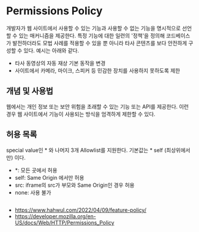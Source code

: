 # Permissions Policy
개발자가 웹 사이트에서 사용할 수 있는 기능과 사용할 수 없는 기능을 명시적으로 선언할 수 있는 매커니즘을 제공한다. 특정 기능에 대한 일련의 '정책'을 정의해 코드베이스가 발전하더라도 모법 사례를 적용할 수 있을 뿐 아니라 타사 콘텐츠를 보다 안전하게 구성할 수 있다. 예시는 아래와 같다. 
- 타사 동영상의 자동 재상 기본 동작을 변경
- 사이트에서 카메라, 마이크, 스피커 등 민감한 장치를 사용하지 못하도록 제한

## 개념 및 사용법
웹에서는 개인 정보 또는 보안 위험을 초래할 수 있는 기능 또는 API를 제공한다. 이런 경우 웹 사이트에서 기능이 사용되는 방식을 엄격하게 제한할 수 있다. 

## 허용 목록
special value인 * 와 나머지 3개 Allowlist를 지원한다. 기본값는 * self (최상위에서만) 이다.
- *: 모든 곳에서 허용
- self: Same Origin 에서만 허용
- src: iframe의 src가 부모와 Same Origin인 경우 허용
- none: 사용 불가

## 



- https://www.hahwul.com/2022/04/09/feature-policy/
- https://developer.mozilla.org/en-US/docs/Web/HTTP/Permissions_Policy
